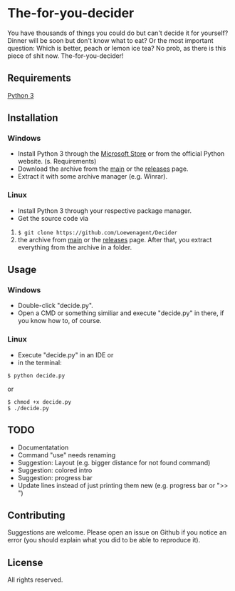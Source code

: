 # The-for-you-decider
You have thousands of things you could do but can't decide it for yourself?
Dinner will be soon but don't know what to eat?
Or the most important question: Which is better, peach or lemon ice tea?
No prob, as there is this piece of shit now.
The-for-you-decider!

## Requirements
[Python 3](https://www.python.org/download/releases/3.0/)

## Installation
### Windows
- Install Python 3 through the [Microsoft Store](https://www.microsoft.com/p/python-38/9mssztt1n39l) or from the official Python website. (s. Requirements)
- Download the archive from the [main](https://github.com/Loewenagent/Decider/archive/main.zip) or the [releases](https://github.com/Loewenagent/Decider/releases) page.
- Extract it with some archive manager (e.g. Winrar).
### Linux
- Install Python 3 through your respective package manager.
- Get the source code via
1. ```$ git clone https://github.com/Loewenagent/Decider```
2. the archive from [main](https://github.com/Loewenagent/Decider/archive/main.zip) or the [releases](https://github.com/Loewenagent/Decider/releases) page. After that, you extract everything from the archive in a folder.

## Usage

### Windows
- Double-click "decide.py".
- Open a CMD or something similiar and execute "decide.py" in there, if you know how to, of course.

### Linux
- Execute "decide.py" in an IDE or
- in the terminal:
```
$ python decide.py
```
or
```
$ chmod +x decide.py
$ ./decide.py
```

## TODO
- Documentatation
- Command "use" needs renaming
- Suggestion: Layout (e.g. bigger distance for not found command)
- Suggestion: colored intro
- Suggestion: progress bar
- Update lines instead of just printing them new (e.g. progress bar or ">> ")

## Contributing
Suggestions are welcome. Please open an issue on Github if you notice an error (you should explain what you did to be able to reproduce it).

## License
All rights reserved.
